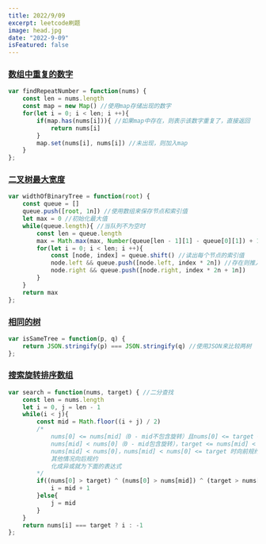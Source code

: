 ```yaml
---
title: 2022/9/09
excerpt: leetcode刷题
image: head.jpg
date: "2022-9-09"
isFeatured: false
---
```


### [数组中重复的数字](https://leetcode.cn/problems/shu-zu-zhong-zhong-fu-de-shu-zi-lcof/)

```js
var findRepeatNumber = function(nums) {
    const len = nums.length
    const map = new Map() //使用map存储出现的数字
    for(let i = 0; i < len; i ++){
        if(map.has(nums[i])){ //如果map中存在，则表示该数字重复了，直接返回
            return nums[i]
        }
        map.set(nums[i], nums[i]) //未出现，则加入map
    }
};
```

### [二叉树最大宽度](https://leetcode.cn/problems/maximum-width-of-binary-tree/)

```js
var widthOfBinaryTree = function(root) {
    const queue = [] 
    queue.push([root, 1n]) //使用数组来保存节点和索引值
    let max = 0 //初始化最大值
    while(queue.length){ //当队列不为空时
        const len = queue.length
        max = Math.max(max, Number(queue[len - 1][1] - queue[0][1]) + 1) //比较最大值
        for(let i = 0; i < len; i ++){
            const [node, index] = queue.shift() //读出每个节点的索引值
            node.left && queue.push([node.left, index * 2n]) //存在则推入
            node.right && queue.push([node.right, index * 2n + 1n])
        }
    }
    return max
};
```

### [相同的树](https://leetcode.cn/problems/same-tree/)

```js
var isSameTree = function(p, q) {
    return JSON.stringify(p) === JSON.stringify(q) //使用JSON来比较两树
};
```

### [搜索旋转排序数组](https://leetcode.cn/problems/search-in-rotated-sorted-array/)

```js
var search = function(nums, target) { //二分查找
    const len = nums.length
    let i = 0, j = len - 1
    while(i < j){
        const mid = Math.floor((i + j) / 2)
        /*
        	nums[0] <= nums[mid]（0 - mid不包含旋转）且nums[0] <= target <= nums[mid] 时 high 向前规约；
			nums[mid] < nums[0]（0 - mid包含旋转），target <= nums[mid] < nums[0] 时向前规约（target 在旋转位置到 				mid 之间）
			nums[mid] < nums[0]，nums[mid] < nums[0] <= target 时向前规约（target 在 0 到旋转位置之间）
			其他情况向后规约
			化成异或就为下面的表达式
        */
        if((nums[0] > target) ^ (nums[0] > nums[mid]) ^ (target > nums[mid])){
            i = mid + 1
        }else{
            j = mid
        }
    }
    return nums[i] === target ? i : -1
};
```

